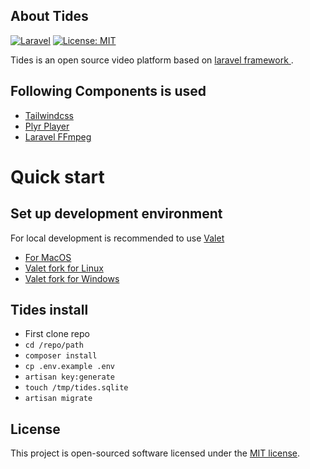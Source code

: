 ## About Tides
[![Laravel](https://github.com/stefanosgeo/tides/actions/workflows/build.yml/badge.svg?branch=develop)](https://github.com/stefanosgeo/tides/actions/workflows/build.yml)
[![License: MIT](https://img.shields.io/badge/License-MIT-yellow.svg)](https://opensource.org/licenses/MIT)

Tides is an open source video platform based on <a  href="https://laravel.com" target="_blank"> laravel framework </a>. 

## Following Components is used

- <a href="https://tailwindcss.com/" target="_blank"> Tailwindcss </a> 
- <a href="https://plyr.io/" target="_blank"> Plyr Player </a>
- <a href="https://github.com/protonemedia/laravel-ffmpeg" target="_blank"> Laravel FFmpeg </a>


# Quick start

## Set up development environment

For local development is recommended to use 
<a href="https://laravel.com/docs/8.x/valet/" target="_blank">Valet</a>

* <a href="https://laravel.com/docs/8.x/valet">For MacOS</a>
* <a href="https://cpriego.github.io/valet-linux/">Valet fork for Linux</a>
* <a href="https://github.com/cretueusebiu/valet-windows">Valet fork for Windows</a>

## Tides install

* First clone repo
* ``` cd /repo/path ```
* ``` composer install ```
* ``` cp .env.example .env ```
* ``` artisan key:generate ```
* ``` touch /tmp/tides.sqlite ```
* ``` artisan migrate ```
## License

This project is open-sourced software licensed under the [MIT license](https://opensource.org/licenses/MIT).

